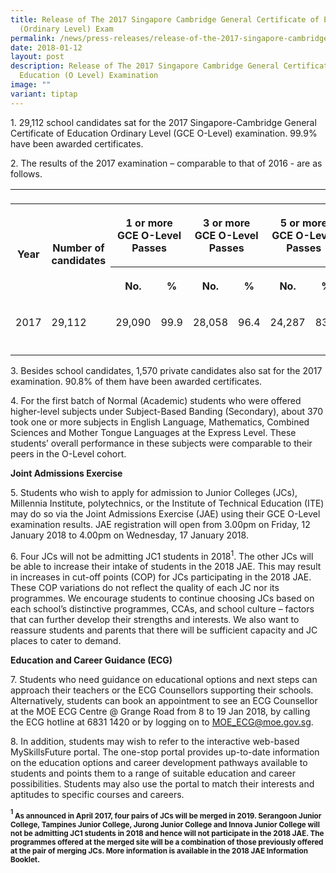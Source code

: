 ```yaml
---
title: Release of The 2017 Singapore Cambridge General Certificate of Education
  (Ordinary Level) Exam
permalink: /news/press-releases/release-of-the-2017-singapore-cambridge-gce-o-level-examination/
date: 2018-01-12
layout: post
description: Release of The 2017 Singapore Cambridge General Certificate of
  Education (O Level) Examination
image: ""
variant: tiptap
---
```

<p>1. 29,112 school candidates sat for the 2017 Singapore-Cambridge General
Certificate of Education Ordinary Level (GCE O-Level) examination. 99.9%
have been awarded certificates.</p>
<p>2. The results of the 2017 examination – comparable to that of 2016 -
are as follows.</p>
<table style="minWidth: 200px">
<colgroup>
<col>
<col>
<col>
<col>
<col>
<col>
<col>
<col>
</colgroup>
<tbody>
<tr>
<td rowspan="1" colspan="1">
<p></p>
</td>
<td rowspan="1" colspan="1">
<p></p>
</td>
<td rowspan="1" colspan="1">
<p></p>
</td>
<td rowspan="1" colspan="1">
<p></p>
</td>
<td rowspan="1" colspan="1">
<p></p>
</td>
<td rowspan="1" colspan="1">
<p></p>
</td>
<td rowspan="1" colspan="1">
<p></p>
</td>
<td rowspan="1" colspan="1">
<p></p>
</td>
</tr>
<tr>
<th rowspan="2" colspan="1">
<p>Year</p>
</th>
<th rowspan="2" colspan="1">
<p>Number of candidates</p>
</th>
<th rowspan="1" colspan="2">
<p>1 or more GCE O-Level Passes</p>
</th>
<th rowspan="1" colspan="2">
<p>3 or more GCE O-Level Passes</p>
</th>
<th rowspan="1" colspan="2">
<p>5 or more GCE O-Level Passes</p>
</th>
</tr>
<tr>
<th rowspan="1" colspan="1">
<p>No.</p>
</th>
<th rowspan="1" colspan="1">
<p>%</p>
</th>
<th rowspan="1" colspan="1">
<p>No.</p>
</th>
<th rowspan="1" colspan="1">
<p>%</p>
</th>
<th rowspan="1" colspan="1">
<p>No.</p>
</th>
<th rowspan="1" colspan="1">
<p>%</p>
</th>
</tr>
<tr>
<td rowspan="1" colspan="1">
<p>2017</p>
</td>
<td rowspan="1" colspan="1">
<p>29,112</p>
</td>
<td rowspan="1" colspan="1">
<p>29,090</p>
</td>
<td rowspan="1" colspan="1">
<p>99.9</p>
</td>
<td rowspan="1" colspan="1">
<p>28,058</p>
</td>
<td rowspan="1" colspan="1">
<p>96.4</p>
</td>
<td rowspan="1" colspan="1">
<p>24,287</p>
</td>
<td rowspan="1" colspan="1">
<p>83.4</p>
</td>
</tr>
<tr>
<td rowspan="1" colspan="1">
<p></p>
</td>
<td rowspan="1" colspan="1">
<p></p>
</td>
<td rowspan="1" colspan="1">
<p></p>
</td>
<td rowspan="1" colspan="1">
<p></p>
</td>
<td rowspan="1" colspan="1">
<p></p>
</td>
<td rowspan="1" colspan="1">
<p></p>
</td>
<td rowspan="1" colspan="1">
<p></p>
</td>
<td rowspan="1" colspan="1">
<p></p>
</td>
</tr>
</tbody>
</table>
<p>3. Besides school candidates, 1,570 private candidates also sat for the
2017 examination. 90.8% of them have been awarded certificates.</p>
<p>4. For the first batch of Normal (Academic) students who were offered
higher-level subjects under Subject-Based Banding (Secondary), about 370
took one or more subjects in English Language, Mathematics, Combined Sciences
and Mother Tongue Languages at the Express Level. These students’ overall
performance in these subjects were comparable to their peers in the O-Level
cohort.</p>
<p><strong>Joint Admissions Exercise</strong>
</p>
<p>5. Students who wish to apply for admission to Junior Colleges (JCs),
Millennia Institute, polytechnics, or the Institute of Technical Education
(ITE) may do so via the Joint Admissions Exercise (JAE) using their GCE
O-Level examination results. JAE registration will open from 3.00pm on
Friday, 12 January 2018 to 4.00pm on Wednesday, 17 January 2018.</p>
<p>6. Four JCs will not be admitting JC1 students in 2018<sup>1</sup>. The
other JCs will be able to increase their intake of students in the 2018
JAE. This may result in increases in cut-off points (COP) for JCs participating
in the 2018 JAE. These COP variations do not reflect the quality of each
JC nor its programmes. We encourage students to continue choosing JCs based
on each school’s distinctive programmes, CCAs, and school culture – factors
that can further develop their strengths and interests. We also want to
reassure students and parents that there will be sufficient capacity and
JC places to cater to demand.</p>
<p><strong>Education and Career Guidance (ECG)</strong>
</p>
<p>7. Students who need guidance on educational options and next steps can
approach their teachers or the ECG Counsellors supporting their schools.
Alternatively, students can book an appointment to see an ECG Counsellor
at the MOE ECG Centre @ Grange Road from 8 to 19 Jan 2018, by calling the
ECG hotline at 6831 1420 or by logging on to <a href="mailto:MOE_ECG@moe.gov.sg" rel="noopener noreferrer nofollow" target="_blank"><u>MOE_ECG@moe.gov.sg</u></a>.</p>
<p>8. In addition, students may wish to refer to the interactive web-based
MySkillsFuture portal. The one-stop portal provides up-to-date information
on the education options and career development pathways available to students
and points them to a range of suitable education and career possibilities.
Students may also use the portal to match their interests and aptitudes
to specific courses and careers.</p>
<p><strong><sup><sub>1</sub></sup><sub> As announced in April 2017, four pairs of JCs will be merged in 2019. Serangoon Junior College, Tampines Junior College, Jurong Junior College and Innova Junior College will not be admitting JC1 students in 2018 and hence will not participate in the 2018 JAE. The programmes offered at the merged site will be a combination of those previously offered at the pair of merging JCs. More information is available in the 2018 JAE Information Booklet.</sub></strong>
</p>
<p></p>